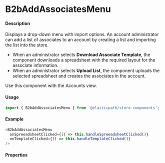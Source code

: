 # B2bAddAssociatesMenu

#### Description

Displays a drop-down menu with import options. An account administrator can add a list of associates to an account by creating a list and importing the list into the store.

- When an administrator selects **Download Associate Template**, the component downloads a spreadsheet with the required layout for the associate information.
- When an administrator selects **Upload List**, the component uploads the selected spreadsheet and creates the associates in the account.

Use this component with the Accounts view.

#### Usage

```js
import { B2bAddAssociatesMenu } from '@elasticpath/store-components';
```

#### Example

```js
<B2bAddAssociatesMenu
  onSpreeadsheetClicked={() => this.handleSpreeadsheetClicked()}
  onTemplateClicked={() => this.handleTemplateClicked()}
/>
```

#### Properties

<!-- PROPS -->
